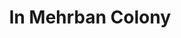---
layout: post
categories: [sale, featured]
title: "In Mehrban Colony"
price: "10249000"
address: "Mehrban Colony Multan"
type: "HOUSE FOR SALE"
area: "1024"
beds: "3"
baths: "2"
workshops: "1"
---